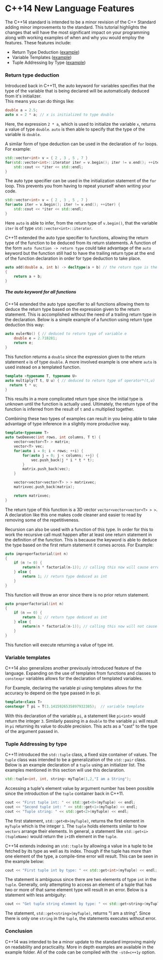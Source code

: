 # C++14 New Language Features
The C++14 standard is intended to be a minor revision of the C++ Standard adding minor improvements to the standard.
This tutorial highlights the changes that will have the most significant impact on your programming along with working examples of when and why you would employ the features.
These features include:

* Return Type Deduction ([example](./returntypedeductionexample.cpp))
* Variable Templates ([example](./variabletemplatesexample.cpp))
* Tuple Addressing by Type ([example](./tupleaddressingexample.cpp))

### Return type deduction
Introduced back in C++11, the auto keyword for variables specifies that the type of the variable that is being declared will be automatically deduced from it's initializer.<br />
This means you can do things like:
```c++
double a = 2.5;
auto x = 2 * a; // x is initialized to type double
```
Here, the expression `2 * a`, which is used to initialize the variable `x`, returns a value of type `double`.
`auto` is then able to specify that the type of the variable is `double`.

A similar form of type deduction can be used in the declaration of `for` loops.<br />
For example:
```c++
std::vector<int> v = { 2 , 3 , 5 , 7 }
for(std::vector<int>::iterator iter = v.begin(); iter != v.end(); ++iter) {
	std::cout << *iter << std::endl;
}
```
The auto type specifier can be used in the initialization statement of the `for` loop.
This prevents you from having to repeat yourself when writing your code.
```c++
std::vector<int> v = { 2 , 3 , 5 , 7 }
for(auto iter = v.begin(); iter != v.end(); ++iter) {
	std::cout << *iter << std::endl;
}
```
Here `auto` is able to infer, from the return type of `v.begin()`, that the
variable `iter` is of type `std::vector<int>::iterator`.

C++11 extended the auto type specifier to functions, allowing the return type of the function to be deduced from its return statements.
A function of the form `auto function -> return type` could take advantage of the `auto` keyword but the function still had to have the trailing return type at the end of the function declaration in order for type deduction to take place.
```c++
auto add(double a, int b) -> decltype(a + b) // the return type is the type of operator+(double, int)
{
	return a + b;
}
```

##### The auto keyword for all functions
C++14 extended the auto type specifier to all functions allowing them to deduce the return type based on the expression given to the return statement.
This is accomplished without the need of a trailing return type in the declaration.
Below is a simple example of a function using return type deduction this way:
```c++
auto eulerNo() { // deduced to return type of variable e
	double e = 2.718281;
	return e;
}
```
This function returns a `double` since the expression given to the return statement `e` is of type `double`.
A more involved example is one where `auto` is used instead on a templated function.
```c++
template <typename T, typename U>
auto multiply(T t, U u) { // deduced to return type of operator*(t,u)
  return t * u;
}
```
This results in a more complicated return type since the initial type is unknown until the function is actually used.
Ultimately, the return type of the function is inferred from the result of `t` and `u` multiplied together.

Combining these two types of examples can result in you being able to take advantage of type inference in a slightly more productive way.
```c++
template<typename T>
auto twoDeevec(int rows, int columns, T t) {
	vector<vector<T> > matrix;
	vector<T> vec;
	for(auto i = 0; i < rows; ++i) {
		for(auto j = 0; j < columns; ++j) {
			vec.push_back(j * i * t * t);
		}
		matrix.push_back(vec);
	}

	vector<vector<vector<T> > > matrixvec;
	matrixvec.push_back(matrix);

	return matrixvec;
}
```
The return type of this function is a 3D vector `vector<vector<vector<T> > >`.
A declaration like this one makes code cleaner and easier to read by removing some of the repetitiveness.

Recursion can also be used with a function of this type.
In order for this to work the recursive call must happen after at least one return statement in the definition of the function.
This is because the keyword is able to deduce the type based on the first return statement it comes across.
For Example:
```c++
auto improperfactorial(int n)
{
	if (n != 0) {
		return(n * factorial(n-1)); // calling this now will cause error
	} else {
		return 1; // return type deduced as int
	}
}
```
This function will throw an error since there is no prior return statement.
```c++
auto properfactorial(int n)
{
	if (n == 0) {
		return 1; // return type deduced as int
	} else {
		return(n * factorial(n-1)); // calling this now will not cause error
	}
}
```
This function will execute returning a value of type int.

### Variable templates
C++14 also generalizes another previously introduced feature of the language.
Expanding on the use  of templates from functions and classes to `constexpr` variables allows for the declaration of templated variables.

For Example, declaring the variable pi using templates allows for the accuracy to depend on the type passed in to pi.
```c++
template<class T>
constexpr T pi = T(3.1415926535897932385);  // variable template
```
With this declaration of the variable `pi`, a statement like `pi<int>` would return the integer `3`.
Similarly passing in a `double` to the variable `pi` will result in `pi` returning its value to double precision.
This acts as a "cast" to the type of the argument passed in.

### Tuple Addressing by type
C++11 introduced the `std::tuple` class, a fixed size container of values.
The `tuple` class was intended to be a generalization of the `std::pair` class.
Below is an example declaration of a `tuple` using an initializer list.
The examples mentioned in this section will use this declaration.
```c++
std::tuple<int, int, string> myTuple(1,2,"I am a String");
```
Accessing a tuple's element value by argument number has been possible since the introduction of the `tuple` container back in C++11.
```c++
cout << "First tuple int: " << std::get<0>(myTuple) << endl;
cout << "Second tuple int: " << std::get<1>(myTuple) << endl;
cout << "Tuple string: " << std::get<2>(myTuple) << endl;
```
The first statement, `std::get<0>(myTuple)`, returns the first element in `myTuple` which is the integer `1`.
The `tuple` holds elements similar to how `vectors` arrange their elements.
In general, a statement like `std::get<i>(tupleName)` would return the `i+1`th element in the `tuple`.

C++14 extends indexing an `std::tuple` by allowing a value in a tuple to be fetched by its type as well as its index.
Though if the tuple has more than one element of the type, a compile-time error will result.
This can be seen in the example below:
```c++
cout << "First tuple int by type: " << std::get<int>(myTuple) << endl;
```
The statement is ambiguous since there are two elements of type `int` in the `tuple`.
Generally, only attempting to access an element of a tuple that has two or more of that same element type will result in an error.
Below is a statement with less ambiguity:
```c++
cout << "Get tuple string element by type: " << std::get<string>(myTuple) << endl;
```
The statement, `std::get<string>(myTuple)`, returns "I am a string".
Since there is only one `string` in the `tuple`, the statements executes without error.

### Conclusion
C++14 was intended to be a minor update to the standard improving mainly on readability and practicality.
More in depth examples are available in the example folder.
All of the code can be compiled with the `-std=c++1y` option.